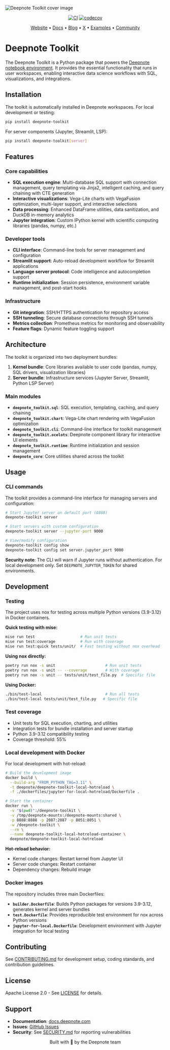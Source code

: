 ![Deepnote Toolkit cover image](deepnote-toolkit-cover-image.png)

<div align="center">

[![CI](https://github.com/deepnote/deepnote-toolkit/actions/workflows/ci.yml/badge.svg?branch=main)](https://github.com/deepnote/deepnote-toolkit/actions/workflows/ci.yml)
[![codecov](https://codecov.io/gh/deepnote/deepnote-toolkit/graph/badge.svg?token=JCRUJP2BB9)](https://codecov.io/gh/deepnote/deepnote-toolkit)


[Website](https://deepnote.com/?utm_source=github&utm_medium=github&utm_campaign=github&utm_content=readme_main) • [Docs](https://deepnote.com/docs?utm_source=github&utm_medium=github&utm_campaign=github&utm_content=readme_main) • [Blog](https://deepnote.com/blog?utm_source=github&utm_medium=github&utm_campaign=github&utm_content=readme_main) • [X](https://x.com/DeepnoteHQ) • [Examples](https://deepnote.com/explore?utm_source=github&utm_medium=github&utm_campaign=github&utm_content=readme_main) • [Community](https://github.com/deepnote/deepnote/discussions)

</div>

# Deepnote Toolkit

The Deepnote Toolkit is a Python package that powers the [Deepnote notebook environment](https://github.com/deepnote/deepnote/). It provides the essential functionality that runs in user workspaces, enabling interactive data science workflows with SQL, visualizations, and integrations.


## Installation

The toolkit is automatically installed in Deepnote workspaces. For local development or testing:

```bash
pip install deepnote-toolkit
```

For server components (Jupyter, Streamlit, LSP):

```bash
pip install deepnote-toolkit[server]
```

## Features

### Core capabilities
- **SQL execution engine**: Multi-database SQL support with connection management, query templating via Jinja2, intelligent caching, and query chaining with CTE generation
- **Interactive visualizations**: Vega-Lite charts with VegaFusion optimization, multi-layer support, and interactive selections
- **Data processing**: Enhanced DataFrame utilities, data sanitization, and DuckDB in-memory analytics
- **Jupyter integration**: Custom IPython kernel with scientific computing libraries (pandas, numpy, etc.)

### Developer tools
- **CLI interface**: Command-line tools for server management and configuration
- **Streamlit support**: Auto-reload development workflow for Streamlit applications
- **Language server protocol**: Code intelligence and autocompletion support
- **Runtime initialization**: Session persistence, environment variable management, and post-start hooks

### Infrastructure
- **Git integration**: SSH/HTTPS authentication for repository access
- **SSH tunneling**: Secure database connections through SSH tunnels
- **Metrics collection**: Prometheus metrics for monitoring and observability
- **Feature flags**: Dynamic feature toggling support

## Architecture

The toolkit is organized into two deployment bundles:

1. **Kernel bundle**: Core libraries available to user code (pandas, numpy, SQL drivers, visualization libraries)
2. **Server bundle**: Infrastructure services (Jupyter Server, Streamlit, Python LSP Server)

### Main modules

- **`deepnote_toolkit.sql`**: SQL execution, templating, caching, and query chaining
- **`deepnote_toolkit.chart`**: Vega-Lite chart rendering with VegaFusion optimization
- **`deepnote_toolkit.cli`**: Command-line interface for toolkit management
- **`deepnote_toolkit.ocelots`**: Deepnote component library for interactive UI elements
- **`deepnote_toolkit.runtime`**: Runtime initialization and session management
- **`deepnote_core`**: Core utilities shared across the toolkit

## Usage

### CLI commands

The toolkit provides a command-line interface for managing servers and configuration:

```bash
# Start Jupyter server on default port (8888)
deepnote-toolkit server

# Start servers with custom configuration
deepnote-toolkit server --jupyter-port 9000

# View/modify configuration
deepnote-toolkit config show
deepnote-toolkit config set server.jupyter_port 9000
```

**Security note**: The CLI will warn if Jupyter runs without authentication. For local development only. Set `DEEPNOTE_JUPYTER_TOKEN` for shared environments.


## Development

### Testing

The project uses nox for testing across multiple Python versions (3.9-3.12) in Docker containers.

**Quick testing with mise:**

```bash
mise run test                    # Run unit tests
mise run test:coverage           # Run with coverage
mise run test:quick tests/unit/  # Fast testing without nox overhead
```

**Using nox directly:**

```bash
poetry run nox -s unit                      # Run unit tests
poetry run nox -s unit -- --coverage        # With coverage
poetry run nox -s unit -- tests/unit/test_file.py  # Specific file
```

**Using Docker:**

```bash
./bin/test-local                            # Run all tests
./bin/test-local tests/unit/test_file.py   # Specific file
```

### Test coverage

- Unit tests for SQL execution, charting, and utilities
- Integration tests for bundle installation and server startup
- Python 3.9-3.12 compatibility testing
- Coverage threshold: 55%

### Local development with Docker

For local development with hot-reload:

```bash
# Build the development image
docker build \
  --build-arg "FROM_PYTHON_TAG=3.11" \
  -t deepnote/deepnote-toolkit-local-hotreload \
  -f ./dockerfiles/jupyter-for-local-hotreload/Dockerfile .

# Start the container
docker run \
  -v "$(pwd)":/deepnote-toolkit \
  -v /tmp/deepnote-mounts:/deepnote-mounts:shared \
  -p 8888:8888 -p 2087:2087 -p 8051:8051 \
  -w /deepnote-toolkit \
  --rm \
  --name deepnote-toolkit-local-hotreload-container \
  deepnote/deepnote-toolkit-local-hotreload
```

**Hot-reload behavior:**
- Kernel code changes: Restart kernel from Jupyter UI
- Server code changes: Restart container
- Dependency changes: Rebuild image

### Docker images

The repository includes three main Dockerfiles:

- **`builder.Dockerfile`**: Builds Python packages for versions 3.9-3.12, generates kernel and server bundles
- **`test.Dockerfile`**: Provides reproducible test environment for nox across Python versions
- **`jupyter-for-local.Dockerfile`**: Development environment with Jupyter integration for local testing

## Contributing

See [CONTRIBUTING.md](CONTRIBUTING.md) for development setup, coding standards, and contribution guidelines.

## License

Apache License 2.0 - See [LICENSE](LICENSE) for details.

## Support

- **Documentation**: [docs.deepnote.com](https://docs.deepnote.com)
- **Issues**: [GitHub Issues](https://github.com/deepnote/deepnote-toolkit/issues)
- **Security**: See [SECURITY.md](SECURITY.md) for reporting vulnerabilities


<div align="center">

Built with 💙 by the Deepnote team

</div>
